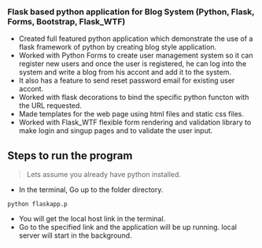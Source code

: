 ### Flask based python application for Blog System (Python, Flask, Forms, Bootstrap, Flask_WTF)
- Created full featured python application which demonstrate the use of a flask framework of python 
   by creating blog style application. 
- Worked with Python Forms to create user management system so it can register new users and once the 
  user is registered, he can log into the system and write a blog from his accont and add it to the system. 
- It also has a feature to send reset password email for existing user accont.
- Worked with flask decorations to bind the specific python functon with the URL requested.
- Made templates for the web page using html files and static css files.
- Worked with Flask_WTF flexible form rendering and validation library to make login and singup pages and to validate the         user input.
  
## Steps to run the program
> Lets assume you already have python installed.

- In the terminal, Go up to the folder directory.
```
python flaskapp.p

```

- You will get the local host link in the terminal.
- Go to the specified link and the application will be up running. local server will start in the background.
